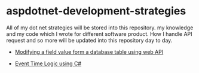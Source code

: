 # aspdotnet-development-strategies

All of my dot net strategies will be stored into this repository. my knowledge and my code which I wrote for different software product.
How I handle API request and so more will be updated into this repository day to day.

- [Modifying a field value form a database table using web API ](https://github.com/Maxyee/aspdotnet-development-strategies/tree/master/PictureTablePrivacyFieldDataChangeAPI)

- [Event Time Logic using C#](https://github.com/Maxyee/aspdotnet-development-strategies/tree/master/EventTimeLogic)
